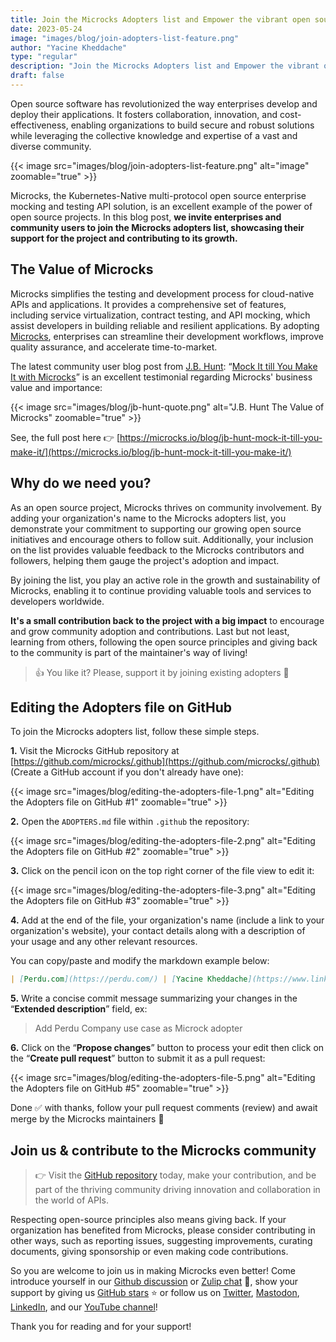 ```yaml
---
title: Join the Microcks Adopters list and Empower the vibrant open source Community 🙌
date: 2023-05-24
image: "images/blog/join-adopters-list-feature.png"
author: "Yacine Kheddache"
type: "regular"
description: "Join the Microcks Adopters list and Empower the vibrant open source Community 🙌"
draft: false
---
```


Open source software has revolutionized the way enterprises develop and deploy their applications. It fosters collaboration, innovation, and cost-effectiveness, enabling organizations to build secure and robust solutions while leveraging the collective knowledge and expertise of a vast and diverse community. 

{{< image src="images/blog/join-adopters-list-feature.png" alt="image" zoomable="true" >}}

Microcks, the Kubernetes-Native multi-protocol open source enterprise mocking and testing API solution, is an excellent example of the power of open source projects. In this blog post, **we invite enterprises and community users to join the Microcks adopters list, showcasing their support for the project and contributing to its growth.**

## The Value of Microcks

Microcks simplifies the testing and development process for cloud-native APIs and applications. It provides a comprehensive set of features, including service virtualization, contract testing, and API mocking, which assist developers in building reliable and resilient applications. By adopting [Microcks](https://microcks.io/blog/why-microcks/), enterprises can streamline their development workflows, improve quality assurance, and accelerate time-to-market.

The latest community user blog post from [J.B. Hunt](https://www.jbhunt.com/): “[Mock It till You Make It with Microcks](https://microcks.io/blog/jb-hunt-mock-it-till-you-make-it/)” is an excellent testimonial regarding Microcks' business value and importance:

{{< image src="images/blog/jb-hunt-quote.png" alt="J.B. Hunt The Value of Microcks" zoomable="true" >}}

See, the full post here 👉 [https://microcks.io/blog/jb-hunt-mock-it-till-you-make-it/](https://microcks.io/blog/jb-hunt-mock-it-till-you-make-it/)

## Why do we need you?

As an open source project, Microcks thrives on community involvement. By adding your organization's name to the Microcks adopters list, you demonstrate your commitment to supporting our growing open source initiatives and encourage others to follow suit. Additionally, your inclusion on the list provides valuable feedback to the Microcks contributors and followers, helping them gauge the project's adoption and impact. 

By joining the list, you play an active role in the growth and sustainability of Microcks, enabling it to continue providing valuable tools and services to developers worldwide.

**It's a small contribution back to the project with a big impact** to encourage and grow community adoption and contributions. Last but not least, learning from others, following the open source principles and giving back to the community is part of the maintainer's way of living! 

> 👍 You like it? Please, support it by joining existing adopters 🤝

## Editing the Adopters file on GitHub

To join the Microcks adopters list, follow these simple steps.

**1.** Visit the Microcks GitHub repository at [https://github.com/microcks/.github](https://github.com/microcks/.github)
(Create a GitHub account if you don't already have one):

{{< image src="images/blog/editing-the-adopters-file-1.png" alt="Editing the Adopters file on GitHub #1" zoomable="true" >}}

**2.** Open the `ADOPTERS.md` file within `.github` the repository:

{{< image src="images/blog/editing-the-adopters-file-2.png" alt="Editing the Adopters file on GitHub #2" zoomable="true" >}}

**3.** Click on the pencil icon  on the top right corner of the file view to edit it:

{{< image src="images/blog/editing-the-adopters-file-3.png" alt="Editing the Adopters file on GitHub #3" zoomable="true" >}}

**4.** Add at the end of the file, your organization's name (include a link to your organization's website), your contact details along with a description of your usage and any other relevant resources.

You can copy/paste and modify the markdown example below:
```md
| [Perdu.com](https://perdu.com/) | [Yacine Kheddache](https://www.linkedin.com/in/yacinekheddache/) [Laurent Broudoux](https://github.com/lbroudoux) | Amazing cloud-native application development, API Mocking and Testing for multi-years digital transformation and modernization programs in collaboration with hundreds of developers worldwide 😎
```

**5.** Write a concise commit message summarizing your changes in the “**Extended description**” field, ex:

> Add Perdu Company use case as Microck adopter

**6.** Click on the “**Propose changes**” button to process your edit then click on the “**Create pull request**” button to submit it as a pull request:

{{< image src="images/blog/editing-the-adopters-file-5.png" alt="Editing the Adopters file on GitHub #5" zoomable="true" >}}

Done ✅ with thanks, follow your pull request comments (review) and await merge by the Microcks maintainers 🙌

## Join us & contribute to the Microcks community

> 👉 Visit the [GitHub repository](https://github.com/microcks/.github/blob/main/ADOPTERS.md) today, make your contribution, and be part of the thriving community driving innovation and collaboration in the world of APIs.

Respecting open-source principles also means giving back. If your organization has benefited from Microcks, please consider contributing in other ways, such as reporting issues, suggesting improvements, curating documents, giving sponsorship or even making code contributions. 

So you are welcome to join us in making Microcks even better! Come introduce yourself in our [Github discussion](https://github.com/microcks/microcks/discussions) or [Zulip chat](https://microcksio.zulipchat.com/) 🐙, show your support by giving us [GitHub stars](https://github.com/microcks/microcks) ⭐️ or follow us on [Twitter](https://twitter.com/microcksio), [Mastodon](https://mastodon.social/@microcksio), [LinkedIn](https://www.linkedin.com/company/microcks/), and our [YouTube channel](https://www.youtube.com/c/Microcks)!

Thank you for reading and for your support!